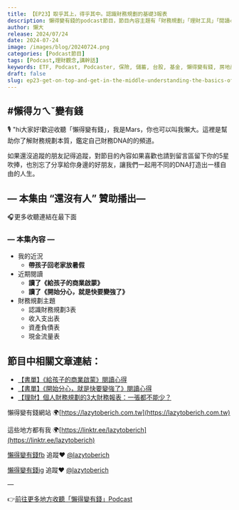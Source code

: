 ```yaml
---
title: 【EP23】取乎其上，得乎其中。認識財務規劃的基礎3報表
description: 懶得變有錢的podcast節目，節目內容主題有「財務規劃」「理財工具」「閱讀心得」「職涯與生活」，內容涵蓋了你與金錢會產生的所有關係。如果想要讓自己對「財務規劃」的本質有更進一步的認識，歡迎訂閱、追蹤、分享並歡迎進一步提出你的想法，讓更多人一起財務有規劃、快樂有方法。
author: 懶大
release: 2024/07/24
date: 2024-07-24
image: /images/blog/20240724.png
categories: [Podcast節目]
tags: [Podcast,理財觀念,講幹話]
keywords: ETF, Podcast, Podcaster, 保險, 儲蓄, 台股, 基金, 懶得變有錢, 房地產, 投資, 投資理財, 支出, 收入, 月配息, 理財, 理財規劃, 瑪斯理財兩三事, 稅務, 總體經濟, 美股, 職涯心得, 股利收入, 複委託, 記帳, 讀書心得, 財務規劃, 財商, 貸款, 資產配置, 退休規劃, 開源節流
draft: false
slug: ep23-get-on-top-and-get-in-the-middle-understanding-the-basics-of-financial-planning-3-statements
---
```



## #懶得ㄉㄟˇ變有錢

🎙️ "hi大家好!歡迎收聽「懶得變有錢」，我是Mars，你也可以叫我懶大。這裡是幫助你了解財務規劃本質，鑑定自己財務DNA的的頻道。

如果還沒追蹤的朋友記得追蹤，對節目的內容如果喜歡也請到留言區留下你的5星吹捧，也別忘了分享給你身邊的好朋友，讓我們一起用不同的DNA打造出一樣自由的人生。

## — 本集由 “還沒有人” 贊助播出—

🎧更多收聽連結在最下面

### — 本集內容 —

- 我的近況
    - **帶孩子回老家放暑假**
- 近期閱讀
    - **讀了《給孩子的商業啟蒙》**
    - **讀了《開始分心，就是快要變強了》**
- 財務規劃主題
    - 認識財務規劃3表
    - 收入支出表
    - 資產負債表
    - 現金流量表

## 節目中相關文章連結：

- [【書單】《給孩子的商業啟蒙》閱讀心得](https://lazytoberich.com.tw/blog/book-review-business-enlightenment-for-children-book-review/)
- [【書單】《開始分心，就是快要變強了》閱讀心得](https://lazytoberich.com.tw/blog/book-list-mindwandering-reading-experience/)
- [【理財】個人財務規劃的3大財務報表：一張都不能少？](https://lazytoberich.com.tw/blog/finance-the-3-major-financial-statements-for-personal-financial-planning-cant-afford-to-miss-any/)

懶得變有錢網站 🌍[https://lazytoberich.com.tw](https://lazytoberich.com.tw)

這些地方都有我 🌍[https://linktr.ee/lazytoberich](https://linktr.ee/lazytoberich)

[懶得變有錢fb](https://www.facebook.com/lazytoberich) 追蹤❤️ [@lazytoberich](https://www.facebook.com/lazytoberich)

[懶得變有錢ig](https://www.instagram.com/lazytoberich/) 追蹤❤️ [@lazytoberich](https://www.instagram.com/lazytoberich/)

—

👉[前往更多地方收聽「懶得變有錢」Podcast](https://solink.soundon.fm/lazytoberich)
